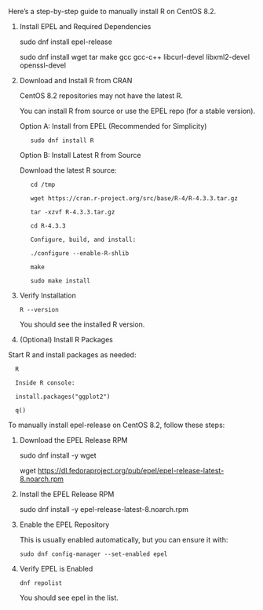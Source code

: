 Here’s a step-by-step guide to manually install R on CentOS 8.2.

1. Install EPEL and Required Dependencies

    sudo dnf install epel-release
   
    sudo dnf install wget tar make gcc gcc-c++ libcurl-devel libxml2-devel openssl-devel

2. Download and Install R from CRAN
   
    CentOS 8.2 repositories may not have the latest R.
    
    You can install R from source or use the EPEL repo (for a stable version).
    
    Option A: Install from EPEL (Recommended for Simplicity)
    
          sudo dnf install R
    
    Option B: Install Latest R from Source
    
      Download the latest R source:
      
          cd /tmp
          
          wget https://cran.r-project.org/src/base/R-4/R-4.3.3.tar.gz
          
          tar -xzvf R-4.3.3.tar.gz
          
          cd R-4.3.3
          
          Configure, build, and install:
          
          ./configure --enable-R-shlib
          
          make
          
          sudo make install

3. Verify Installation

       R --version

    You should see the installed R version.

4. (Optional) Install R Packages
   
  Start R and install packages as needed:

      R
      
      Inside R console:
      
      install.packages("ggplot2")
      
      q()


To manually install epel-release on CentOS 8.2, follow these steps:

1. Download the EPEL Release RPM

   sudo dnf install -y wget
   
   wget https://dl.fedoraproject.org/pub/epel/epel-release-latest-8.noarch.rpm

2. Install the EPEL Release RPM

   sudo dnf install -y epel-release-latest-8.noarch.rpm

3. Enable the EPEL Repository

   This is usually enabled automatically, but you can ensure it with:

       sudo dnf config-manager --set-enabled epel

4. Verify EPEL is Enabled

       dnf repolist

   You should see epel in the list.
